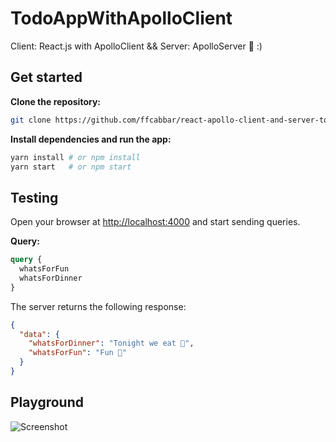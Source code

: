 # TodoAppWithApolloClient
Client: React.js with ApolloClient  &amp;&amp;  Server: ApolloServer :metal: :)

## Get started

**Clone the repository:**

```sh
git clone https://github.com/ffcabbar/react-apollo-client-and-server-todoapp.git
```

**Install dependencies and run the app:**

```sh
yarn install # or npm install
yarn start   # or npm start
```

## Testing

Open your browser at [http://localhost:4000](http://localhost:4000) and start sending queries.

**Query:**

```graphql
query {
  whatsForFun
  whatsForDinner
}
```

The server returns the following response:

```json
{
  "data": {
    "whatsForDinner": "Tonight we eat 🥗",
    "whatsForFun": "Fun 🎃"
  }
}
```

## Playground

![Screenshot](https://user-images.githubusercontent.com/34713212/75655278-8ecc4400-5c72-11ea-8557-30ff7f4c337e.png)

